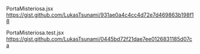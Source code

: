 PortaMisteriosa.jsx
https://gist.github.com/LukasTsunami/931ae0a4c4cc4d72e7d469863b198f18

PortaMisteriosa.test.jsx
https://gist.github.com/LukasTsunami/0445bd72f21dae7ee0126831185d07ca
